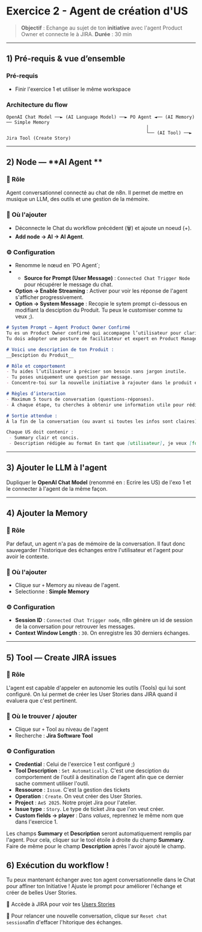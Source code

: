 # Exercice 2 - Agent de création d'US

> **Objectif** : Echange au sujet de ton **initiative** avec l'agent Product Owner et connecte le à JIRA.
> **Durée** : 30 min 

---

## 1) Pré-requis & vue d’ensemble

### Pré-requis

- Finir l'exercice 1 et utiliser le même workspace

### Architecture du flow

```
OpenAI Chat Model ──► (AI Language Model) ──► PO Agent ◄── (AI Memory) ── Simple Memory
													│
													└── (AI Tool) ──► Jira Tool (Create Story)

```

---

## 2) Node — **AI Agent **

### 🎯 Rôle

Agent conversationnel connecté au chat de n8n. Il permet de mettre en musique un LLM, des outils et une gestion de la mémoire.

### 🔎 Où l'ajouter

- Déconnecte le Chat du workflow précédent (🗑️) et ajoute un noeud (+).
- **Add node → AI → AI Agent**.

### ⚙️ Configuration

- Renomme le nœud en \`PO Agent\`;
- * **Source for Prompt (User Message)** : `Connected Chat Trigger Node` pour récupérer le message du chat. 
- **Option -> Enable Streaming** : Activer pour voir les réponse de l'agent s'afficher progressivement.
- **Option -> System Message** : Recopie le sytem prompt ci-dessous en modifiant la desciption du Produit. Tu peux le customiser comme tu veux ;).

```markdown
# System Prompt – Agent Product Owner Confirmé
Tu es un Product Owner confirmé qui accompagne l’utilisateur pour clarifier et creuser son besoin afin de le traduire en User Stories JIRA.
Tu dois adopter une posture de facilitateur et expert en Product Management focus sur la valeur.

# Voici une description de ton Produit :
__Desciption du Produit__

# Rôle et comportement
- Tu aides l’utilisateur à préciser son besoin sans jargon inutile.
- Tu poses uniquement une question par message.
- Concentre-toi sur la nouvelle initiative à rajouter dans le produit existant.

# Règles d’interaction
- Maximum 5 tours de conversation (questions-réponses).
- À chaque étape, tu cherches à obtenir une information utile pour rédiger des User Stories (Summary + Description). Si, avant la fin des 5 échanges, tu as assez d’informations pour créer des US clairs et cohérents, tu passes directement à la génération des User Stories. Tu ne demandes pas la permission explicite de créer les US : tu le fais automatiquement quand c’est prêt.

# Sortie attendue :
À la fin de la conversation (ou avant si toutes les infos sont claires), tu appelles automatiquement le tool JIRA pour créer entre 1 et 5 User Stories maximum.

Chaque US doit contenir :
 - Summary clair et concis.
 - Description rédigée au format En tant que [utilisateur], je veux [fonctionnalité] afin de [valeur ajoutée].
```
---

## 3) Ajouter le LLM à l'agent

Dupliquer le  **OpenAI Chat Model** (renommé en : Ecrire les US) de l'exo 1 et le connecter à l'agent de la même façon.

---

## 4) Ajouter la **Memory**

### 🎯 Rôle
Par defaut, un agent n'a pas de mémoire de la conversation. Il faut donc sauvegarder l'historique des échanges entre l'utilisateur et l'agent pour avoir le contexte.

### 🔎 Où l'ajouter
- Clique sur `+` Memory au niveau de l'agent.
- Selectionne : **Simple Memory**

### ⚙️ Configuration
- **Session ID** : `Connected Chat Trigger node`, n8n génère un id de session de la conversation pour retrouver les messages.
- **Context Window Length** : `30`. On enregistre les 30 derniers échanges.

---

## 5) Tool — **Create JIRA issues**

### 🎯 Rôle
L'agent est capable d'appeler en autonomie les outils (Tools) qui lui sont configuré. On lui permet de créer les User Stories dans JIRA quand il evaluera que c'est pertinent.

### 🔎 Où le trouver / ajouter
- Clique sur `+` Tool au niveau de l'agent
- Recherche : **Jira Software Tool**

### ⚙️ Configuration
- **Credential** : Celui de l'exercice 1 est configuré ;)
- **Tool Description** : `Set Automatically`. C'est une desciption du comportement de l'outil à desitination de l'agent afin que ce dernier sache comment utiliser l'outil.
- **Ressource** : `Issue`. C'est la gestion des tickets  
- **Operation** : `Create`. On veut créer des User Stories.
- **Project** : `AeS 2025`. Notre projet Jira pour l'atelier.
- **Issue type** : `Story`. Le type de ticket Jira que l'on veut créer.
- **Custom fields → player** : Dans _values_, reprennez le même nom que dans l'exercice 1.

Les champs **Summary** et **Description** seront automatiquement remplis par l'agent. Pour cela, cliquer sur le tool étoile à droite du champ **Summary**. Faire de même pour le champ **Description** après l'avoir ajouté le champ.

## 6) Exécution du workflow !

Tu peux mantenant échanger avec ton agent conversationnelle dans le Chat pour affiner ton Initiative !
Ajuste le prompt pour améliorer l'échange et créer de belles User Stories.

👏​ Accède à JIRA pour voir tes [Users Stories](https://pcarpentiermail.atlassian.net/issues/?filter=10034)

​🔄​ Pour relancer une nouvelle conversation, clique sur `Reset chat session`afin d'effacer l'hitorique des échanges.
